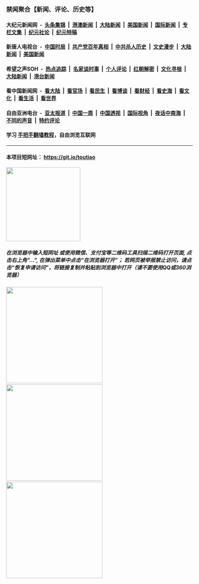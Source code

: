 ### 禁闻聚合【新闻、评论、历史等】

#### 大纪元新闻网 &nbsp;-&nbsp; [头条集锦](indexes/E头条集锦.md?t=02110822) &nbsp;|&nbsp; [港澳新闻](indexes/E港澳新闻.md?t=02110822)  &nbsp;|&nbsp; [大陆新闻](indexes/E大陆新闻.md?t=02110822) &nbsp;|&nbsp; [美国新闻](indexes/E美国新闻.md?t=02110822) &nbsp;|&nbsp; [国际新闻](indexes/E国际新闻.md?t=02110822) &nbsp;|&nbsp; [专栏文集](indexes/E专栏文集.md?t=02110822) &nbsp;|&nbsp; [纪元社论](indexes/E纪元社论.md?t=02110822) &nbsp;|&nbsp; [纪元特稿](indexes/E纪元特稿.md?t=02110822) 

#### 新唐人电视台 &nbsp;-&nbsp; [中国时局](indexes/N中国时局.md?t=02110822) &nbsp;|&nbsp; [共产党百年真相](indexes/N共产党百年真相.md?t=02110822) &nbsp;|&nbsp; [中共杀人历史](indexes/N中共杀人历史.md?t=02110822) &nbsp;|&nbsp; [文史漫步](indexes/N文史漫步.md?t=02110822) &nbsp;|&nbsp; [大陆新闻](indexes/N大陆新闻.md?t=02110822) &nbsp;|&nbsp; [美国新闻](indexes/N美国新闻.md?t=02110822)

#### 希望之声SOH &nbsp;-&nbsp; [热点追踪](indexes/H热点追踪.md?t=02110822) &nbsp;|&nbsp; [名家谈时事](indexes/H名家谈时事.md?t=02110822) &nbsp;|&nbsp; [个人评论](indexes/H个人评论.md?t=02110822)  &nbsp;|&nbsp; [红朝解密](indexes/H红朝解密.md?t=02110822) &nbsp;|&nbsp; [文化寻根](indexes/H文化寻根.md?t=02110822) &nbsp;|&nbsp; [大陆新闻](indexes/H大陆新闻.md?t=02110822) &nbsp;|&nbsp; [港台新闻](indexes/H港台新闻.md?t=02110822)

#### 看中国新闻网 &nbsp;-&nbsp; [看大陆](indexes/S看大陆.md?t=02110822) &nbsp;|&nbsp; [看官场](indexes/S看官场.md?t=02110822) &nbsp;|&nbsp; [看民生](indexes/S看民生.md?t=02110822)  &nbsp;|&nbsp; [看博谈](indexes/S看博谈.md?t=02110822) &nbsp;|&nbsp; [看财经](indexes/S看财经.md?t=02110822) &nbsp;|&nbsp; [看史海](indexes/S看史海.md?t=02110822) &nbsp;|&nbsp; [看文化](indexes/S看文化.md?t=02110822) &nbsp;|&nbsp; [看生活](indexes/S看生活.md?t=02110822) &nbsp;|&nbsp; [看世界](indexes/S看世界.md?t=02110822)

#### 自由亚洲电台 &nbsp;-&nbsp; [亚太报道](indexes/R亚太报道.md?t=02110822) &nbsp;|&nbsp; [中国一周](indexes/R中国一周.md?t=02110822) &nbsp;|&nbsp; [中国透视](indexes/R中国透视.md?t=02110822)  &nbsp;|&nbsp; [国际视角](indexes/R国际视角.md?t=02110822) &nbsp;|&nbsp; [夜话中南海](indexes/R夜话中南海.md?t=02110822) &nbsp;|&nbsp; [不同的声音](indexes/R不同的声音.md?t=02110822) &nbsp;|&nbsp; [特约评论](indexes/R特约评论.md?t=02110822)

#### 学习 [手把手翻墙教程](https://github.com/gfw-breaker/guides/wiki)，自由浏览互联网

----

#### 本项目短网址： https://git.io/toutiao
<img src="https://raw.githubusercontent.com/gfw-breaker/banned-news/master/scripts/img/qr.png" width="200px"/>  

##### 在浏览器中输入短网址 或使用微信、支付宝等二维码工具扫描二维码打开页面, 点击右上角"...", 在弹出菜单中点击“在浏览器打开”； 若网页被举报禁止访问，请点击“恢复申请访问”，将链接复制并粘贴到浏览器中打开（请不要使用QQ或360浏览器）

<img src="https://raw.githubusercontent.com/gfw-breaker/banned-news/master/scripts/img/1.png" width="260px"/> &nbsp; <img src="https://raw.githubusercontent.com/gfw-breaker/banned-news/master/scripts/img/2.png" width="260px"/> &nbsp; <img src="https://raw.githubusercontent.com/gfw-breaker/banned-news/master/scripts/img/3.png" width="260px"/>
